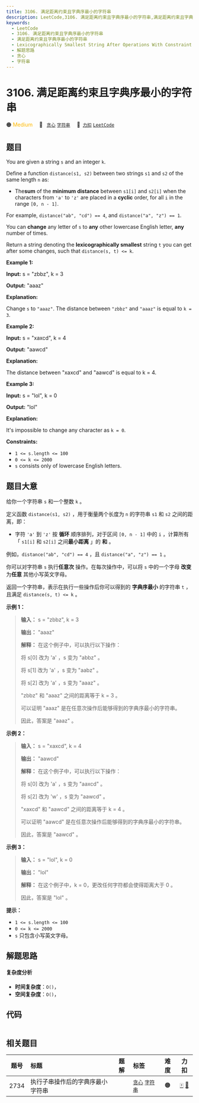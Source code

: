 ```yaml
---
title: 3106. 满足距离约束且字典序最小的字符串
description: LeetCode,3106. 满足距离约束且字典序最小的字符串,满足距离约束且字典序最小的字符串,Lexicographically Smallest String After Operations With Constraint,解题思路,贪心,字符串
keywords:
  - LeetCode
  - 3106. 满足距离约束且字典序最小的字符串
  - 满足距离约束且字典序最小的字符串
  - Lexicographically Smallest String After Operations With Constraint
  - 解题思路
  - 贪心
  - 字符串
---
```


# 3106. 满足距离约束且字典序最小的字符串

🟠 <font color=#ffb800>Medium</font>&emsp; 🔖&ensp; [`贪心`](/tag/greedy.md) [`字符串`](/tag/string.md)&emsp; 🔗&ensp;[`力扣`](https://leetcode.cn/problems/lexicographically-smallest-string-after-operations-with-constraint) [`LeetCode`](https://leetcode.com/problems/lexicographically-smallest-string-after-operations-with-constraint)

## 题目

You are given a string `s` and an integer `k`.

Define a function `distance(s1, s2)` between two strings `s1` and `s2` of the
same length `n` as:

  * The**sum** of the **minimum distance** between `s1[i]` and `s2[i]` when the characters from `'a'` to `'z'` are placed in a **cyclic** order, for all `i` in the range `[0, n - 1]`.

For example, `distance("ab", "cd") == 4`, and `distance("a", "z") == 1`.

You can **change** any letter of `s` to **any** other lowercase English
letter, **any** number of times.

Return a string denoting the **lexicographically smallest** string `t` you can
get after some changes, such that `distance(s, t) <= k`.



**Example 1:**

**Input:** s = "zbbz", k = 3

**Output:** "aaaz"

**Explanation:**

Change `s` to `"aaaz"`. The distance between `"zbbz"` and `"aaaz"` is equal to
`k = 3`.

**Example 2:**

**Input:** s = "xaxcd", k = 4

**Output:** "aawcd"

**Explanation:**

The distance between "xaxcd" and "aawcd" is equal to k = 4.

**Example 3:**

**Input:** s = "lol", k = 0

**Output:** "lol"

**Explanation:**

It's impossible to change any character as `k = 0`.



**Constraints:**

  * `1 <= s.length <= 100`
  * `0 <= k <= 2000`
  * `s` consists only of lowercase English letters.


## 题目大意

给你一个字符串 `s` 和一个整数 `k` 。

定义函数 `distance(s1, s2)` ，用于衡量两个长度为 `n` 的字符串 `s1` 和 `s2` 之间的距离，即：

  * 字符 `'a'` 到 `'z'` 按 **循环** 顺序排列，对于区间 `[0, n - 1]` 中的 `i` ，计算所有「 `s1[i]` 和 `s2[i]` 之间**最小距离** 」的 **和** 。

例如，`distance("ab", "cd") == 4` ，且 `distance("a", "z") == 1` 。

你可以对字符串 `s` 执行**任意次** 操作。在每次操作中，可以将 `s` 中的一个字母 **改变** 为**任意** 其他小写英文字母。

返回一个字符串，表示在执行一些操作后你可以得到的 **字典序最小** 的字符串 `t` ，且满足 `distance(s, t) <= k` 。



**示例 1：**

> 
> 
> 
> 
> 
> **输入：** s = "zbbz", k = 3
> 
> **输出：** "aaaz"
> 
> **解释：** 在这个例子中，可以执行以下操作：
> 
> 将 s[0] 改为 'a' ，s 变为 "abbz" 。
> 
> 将 s[1] 改为 'a' ，s 变为 "aabz" 。
> 
> 将 s[2] 改为 'a' ，s 变为 "aaaz" 。
> 
> "zbbz" 和 "aaaz" 之间的距离等于 k = 3 。
> 
> 可以证明 "aaaz" 是在任意次操作后能够得到的字典序最小的字符串。
> 
> 因此，答案是 "aaaz" 。
> 
> 

**示例 2：**

> 
> 
> 
> 
> 
> **输入：** s = "xaxcd", k = 4
> 
> **输出：** "aawcd"
> 
> **解释：** 在这个例子中，可以执行以下操作：
> 
> 将 s[0] 改为 'a' ，s 变为 "aaxcd" 。
> 
> 将 s[2] 改为 'w' ，s 变为 "aawcd" 。
> 
> "xaxcd" 和 "aawcd" 之间的距离等于 k = 4 。
> 
> 可以证明 "aawcd" 是在任意次操作后能够得到的字典序最小的字符串。
> 
> 因此，答案是 "aawcd" 。
> 
> 

**示例 3：**

> 
> 
> 
> 
> 
> **输入：** s = "lol", k = 0
> 
> **输出：** "lol"
> 
> **解释：** 在这个例子中，k = 0，更改任何字符都会使得距离大于 0 。
> 
> 因此，答案是 "lol" 。



**提示：**

  * `1 <= s.length <= 100`
  * `0 <= k <= 2000`
  * `s` 只包含小写英文字母。


## 解题思路

#### 复杂度分析

- **时间复杂度**：`O()`，
- **空间复杂度**：`O()`，

## 代码

```javascript

```

## 相关题目

<!-- prettier-ignore -->
| 题号 | 标题 | 题解 | 标签 | 难度 | 力扣 |
| :------: | :------ | :------: | :------ | :------: | :------: |
| 2734 | 执行子串操作后的字典序最小字符串 |  |  [`贪心`](/tag/greedy.md) [`字符串`](/tag/string.md) | 🟠 | [🀄️](https://leetcode.cn/problems/lexicographically-smallest-string-after-substring-operation) [🔗](https://leetcode.com/problems/lexicographically-smallest-string-after-substring-operation) |